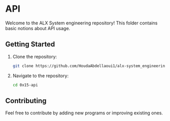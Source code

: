 # API 

Welcome to the ALX System engineering repository! This folder contains basic notions about API usage.

## Getting Started

1. Clone the repository:

   ```bash
   git clone https://github.com/HoudaAbdellaoui1/alx-system_engineering-devops.git
   ```

2. Navigate to the repository:

   ```bash
   cd 0x15-api
   ```

## Contributing

Feel free to contribute by adding new programs or improving existing ones.
